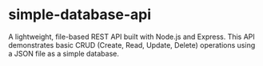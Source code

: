 # simple-database-api
A lightweight, file-based REST API built with Node.js and Express. This API demonstrates basic CRUD (Create, Read, Update, Delete) operations using a JSON file as a simple database.
